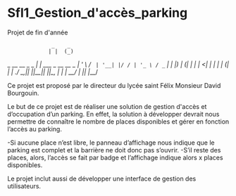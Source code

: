 # Sfl1_Gestion_d'accès_parking
Projet de fin d'année

                  _    _             
                 | |  (_)            
 _ __   __ _ _ __| | ___ _ __   __ _ 
| '_ \ / _` | '__| |/ / | '_ \ / _` |
| |_) | (_| | |  |   <| | | | | (_| |
| .__/ \__,_|_|  |_|\_\_|_| |_|\__, |
| |                             __/ |
|_|                            |___/ 



Ce projet est proposé par le directeur du lycée saint Félix Monsieur David Bourgouin. 

Le but de ce projet est de réaliser une solution de gestion d'accès et d’occupation d’un  parking. En effet, la solution à 
développer devrait nous permettre de connaître le nombre de places disponibles et gérer en fonction l’accès au parking. 

  -Si aucune place n’est libre, le panneau d’affichage nous indique que le parking est complet et la barrière ne doit donc pas s’ouvrir.
  -S’il reste des places, alors, l’accès se fait par badge et l’affichage indique alors x places disponibles.
  
Le projet inclut aussi de développer une interface de gestion des utilisateurs. 
